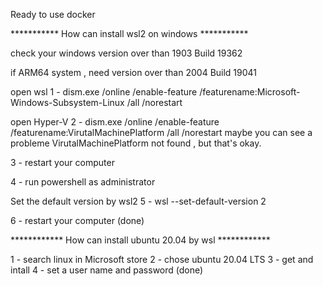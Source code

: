 Ready to use docker 


*********** How can install wsl2 on windows ***********

check your windows version over than 1903 Build 19362

if ARM64 system , need version over than 2004 Build 19041

open wsl
1 - dism.exe /online /enable-feature /featurename:Microsoft-Windows-Subsystem-Linux /all /norestart

open Hyper-V
2 - dism.exe /online /enable-feature /featurename:VirutalMachinePlatform /all /norestart
maybe you can see a probleme VirutalMachinePlatform not found , but that's okay.

3 - restart your computer

4 - run powershell as administrator

Set the default version by wsl2
5 - wsl --set-default-version 2

6 - restart your computer (done)


************ How can install ubuntu 20.04 by wsl ************

1 - search linux in Microsoft store
2 - chose ubuntu 20.04 LTS
3 - get and intall
4 - set a user name and password (done)
